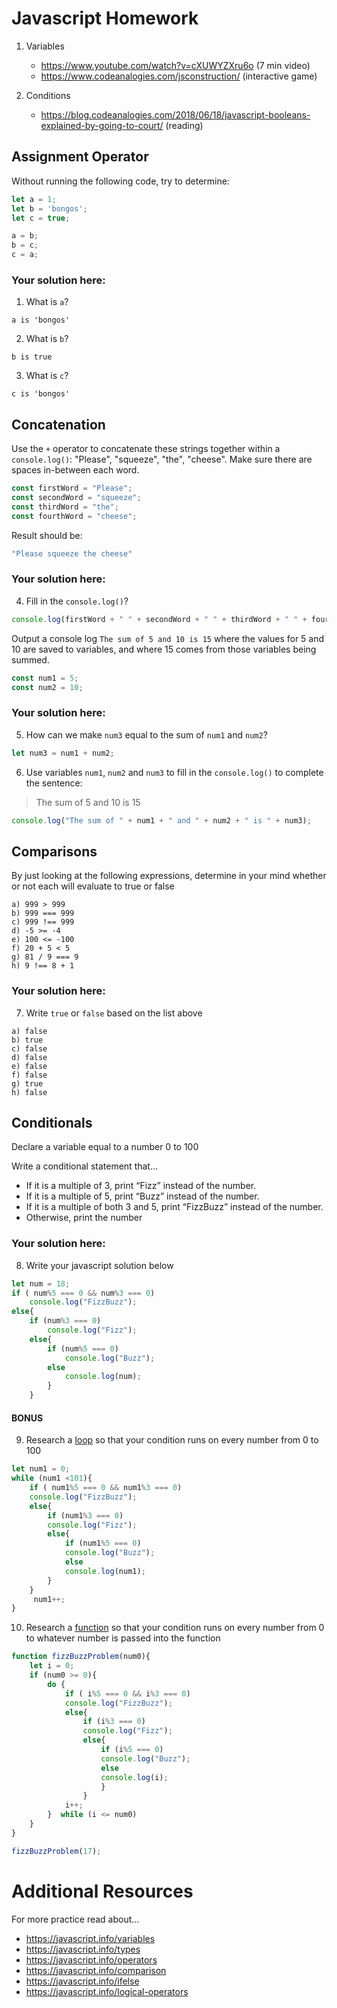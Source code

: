 # Javascript Homework

1.  Variables
    - https://www.youtube.com/watch?v=cXUWYZXru6o (7 min video)
    - https://www.codeanalogies.com/jsconstruction/ (interactive game)

2.  Conditions
    - https://blog.codeanalogies.com/2018/06/18/javascript-booleans-explained-by-going-to-court/ (reading)


## Assignment Operator
Without running the following code, try to determine:

```js
let a = 1;
let b = 'bongos';
let c = true;

a = b;
b = c;
c = a;
```

### Your solution here:
1.  What is `a`?
```
a is 'bongos'
```
2.  What is `b`?
```
b is true
```
3.  What is `c`?
```
c is 'bongos'
```

## Concatenation
Use the `+` operator to concatenate these strings together within a `console.log()`: "Please", "squeeze", "the", "cheese". Make sure there are spaces in-between each word.

```js
const firstWord = "Please";
const secondWord = "squeeze";
const thirdWord = "the";
const fourthWord = "cheese";
```
Result should be:
```js
"Please squeeze the cheese"
```

### Your solution here:
4.  Fill in the `console.log()`?
```js
console.log(firstWord + " " + secondWord + " " + thirdWord + " " + fourthWord);
```

Output a console log `The sum of 5 and 10 is 15` where the values for 5 and 10 are saved to variables, and where 15 comes from those variables being summed.
```js
const num1 = 5;
const num2 = 10;
```

### Your solution here:
5.  How can we make `num3` equal to the sum of `num1` and `num2`?
```js
let num3 = num1 + num2;
```
6.  Use variables `num1`, `num2` and `num3` to fill in the `console.log()` to complete the sentence: 

>The sum of 5 and 10 is 15

```js
console.log("The sum of " + num1 + " and " + num2 + " is " + num3);
```

## Comparisons
By just looking at the following expressions, determine in your mind whether or not each will evaluate to true or false
```
a) 999 > 999
b) 999 === 999 
c) 999 !== 999
d) -5 >= -4
e) 100 <= -100
f) 20 + 5 < 5 
g) 81 / 9 === 9
h) 9 !== 8 + 1
```
### Your solution here:
7.  Write `true` or `false` based on the list above
```
a) false
b) true
c) false
d) false
e) false
f) false
g) true
h) false
```

## Conditionals
Declare a variable equal to a number 0 to 100

Write a conditional statement that...
- If it is a multiple of 3, print “Fizz” instead of the number.
- If it is a multiple of 5, print “Buzz” instead of the number.
- If it is a multiple of both 3 and 5, print “FizzBuzz” instead of the number.
- Otherwise, print the number

### Your solution here:
8.  Write your javascript solution below
```js
let num = 18;
if ( num%5 === 0 && num%3 === 0)
    console.log("FizzBuzz");
else{ 
    if (num%3 === 0)
        console.log("Fizz");
    else{ 
        if (num%5 === 0)
            console.log("Buzz");
        else 
            console.log(num); 
        }
    }   
```

#### BONUS
9.  Research a [loop](https://javascript.info/while-for) so that your condition runs on every number from 0 to 100
```js
let num1 = 0;
while (num1 <101){
    if ( num1%5 === 0 && num1%3 === 0)
    console.log("FizzBuzz");
    else{ 
        if (num1%3 === 0)
        console.log("Fizz");
        else{ 
            if (num1%5 === 0)
            console.log("Buzz");
            else 
            console.log(num1); 
        }
    } 
     num1++;
}
```
10.  Research a [function](https://javascript.info/function-basics) so that your condition runs on every number from 0 to whatever number is passed into the function
```js
function fizzBuzzProblem(num0){
    let i = 0;
    if (num0 >= 0){
        do {
            if ( i%5 === 0 && i%3 === 0)
            console.log("FizzBuzz");
            else{ 
                if (i%3 === 0)
                console.log("Fizz");
                else{ 
                    if (i%5 === 0)
                    console.log("Buzz");
                    else 
                    console.log(i);
                    }
                }
            i++;
        }  while (i <= num0)
    }
}

fizzBuzzProblem(17);
```

# Additional Resources
For more practice read about...
- https://javascript.info/variables
- https://javascript.info/types
- https://javascript.info/operators
- https://javascript.info/comparison
- https://javascript.info/ifelse
- https://javascript.info/logical-operators